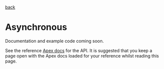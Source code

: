 [back](../../README.md)
# Asynchronous

Documentation and example code coming soon.

See the reference [Apex docs](SfApexDocs/asynchronousv1.html) for the API. It is suggested that you keep a page open
with the Apex docs loaded for your reference whilst reading this page.